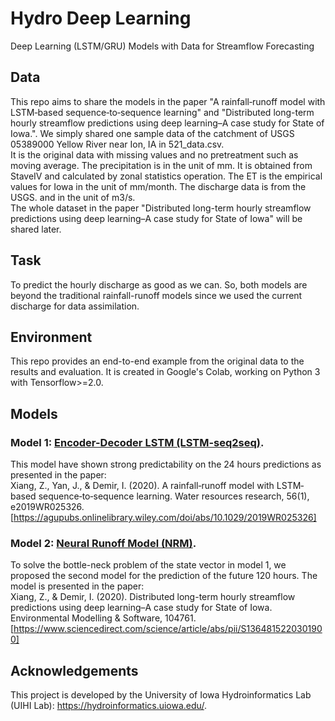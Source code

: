 # Hydro Deep Learning
Deep Learning (LSTM/GRU) Models with Data for Streamflow Forecasting

## Data
This repo aims to share the models in the paper "A rainfall‐runoff model with LSTM‐based sequence‐to‐sequence learning" and "Distributed long-term hourly streamflow predictions using deep learning–A case study for State of Iowa.". We simply shared one sample data of the catchment of USGS 05389000 Yellow River near Ion, IA in 521_data.csv.  
It is the original data with missing values and no pretreatment such as moving average. The precipitation is in the unit of mm. It is obtained from StaveIV and calculated by zonal statistics operation. The ET is the empirical values for Iowa in the unit of mm/month. The discharge data is from the USGS. and in the unit of m3/s.  
The whole dataset in the paper "Distributed long-term hourly streamflow predictions using deep learning–A case study for State of Iowa" will be shared later.  

## Task
To predict the hourly discharge as good as we can. So, both models are beyond the traditional rainfall-runoff models since we used the current discharge for data assimilation.  

## Environment
This repo provides an end-to-end example from the original data to the results and evaluation. It is created in Google's Colab, working on Python 3 with Tensorflow>=2.0.

## Models
### Model 1: [Encoder-Decoder LSTM (LSTM-seq2seq)](model1_EDLSTM.ipynb).
This model have shown strong predictability on the 24 hours predictions as presented in the paper:  
Xiang, Z., Yan, J., & Demir, I. (2020). A rainfall‐runoff model with LSTM‐based sequence‐to‐sequence learning. Water resources research, 56(1), e2019WR025326. [https://agupubs.onlinelibrary.wiley.com/doi/abs/10.1029/2019WR025326]

### Model 2: [Neural Runoff Model (NRM)](model2_NRM.ipynb).
To solve the bottle-neck problem of the state vector in model 1, we proposed the second model for the prediction of the future 120 hours. The model is presented in the paper:  
Xiang, Z., & Demir, I. (2020). Distributed long-term hourly streamflow predictions using deep learning–A case study for State of Iowa. Environmental Modelling & Software, 104761. [https://www.sciencedirect.com/science/article/abs/pii/S1364815220301900]

## Acknowledgements
This project is developed by the University of Iowa Hydroinformatics Lab (UIHI Lab): https://hydroinformatics.uiowa.edu/.
